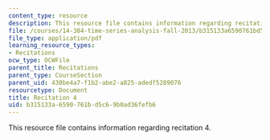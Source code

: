 ```yaml
---
content_type: resource
description: This resource file contains information regarding recitation 4.
file: /courses/14-384-time-series-analysis-fall-2013/b315133a6590761bd5c69b0ad36fefb6_MIT14_384F13_rec4.pdf
file_type: application/pdf
learning_resource_types:
- Recitations
ocw_type: OCWFile
parent_title: Recitations
parent_type: CourseSection
parent_uid: 430be4a7-f1b2-abe2-a825-adedf5289076
resourcetype: Document
title: Recitation 4
uid: b315133a-6590-761b-d5c6-9b0ad36fefb6
---
```

This resource file contains information regarding recitation 4.

